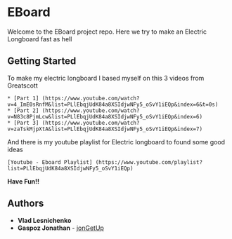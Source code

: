 # EBoard

Welcome to the EBoard project repo.
Here we try to make an Electric Longboard fast as hell

## Getting Started

To make my electric longboard I based myself on this 3 videos from Greatscott
```
* [Part 1] (https://www.youtube.com/watch?v=4_ImE0sRnfM&list=PLlEbqjUdK84a8XSIdjwNFy5_oSvY1iEQp&index=6&t=0s)
* [Part 2] (https://www.youtube.com/watch?v=N83c8PjmLcw&list=PLlEbqjUdK84a8XSIdjwNFy5_oSvY1iEQp&index=6)
* [Part 3] (https://www.youtube.com/watch?v=zaTskMjpXtA&list=PLlEbqjUdK84a8XSIdjwNFy5_oSvY1iEQp&index=7)
```

And there is my youtube playlist for Electric longboard to found some good ideas
```
[Youtube - Eboard Playlist] (https://www.youtube.com/playlist?list=PLlEbqjUdK84a8XSIdjwNFy5_oSvY1iEQp)
```
**Have Fun!!**

## Authors

* **Vlad Lesnichenko**
* **Gaspoz Jonathan** - [jonGetUp](https://github.com/jonGetUp)
